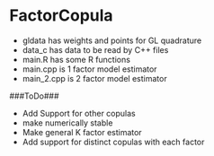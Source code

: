 # FactorCopula
* gldata has weights and points for GL quadrature
* data_c has data to be read by C++ files
* main.R has some R functions
* main.cpp is 1 factor model estimator
* main_2.cpp is 2 factor model estimator


###ToDo###
* Add Support for other copulas
* make numerically stable
* Make general K factor estimator
* Add support for distinct copulas with each factor

